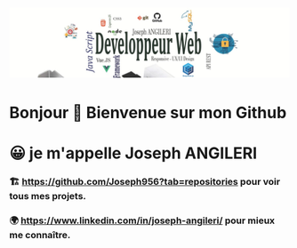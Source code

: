 
# ![joseph](https://github.com/Joseph956/Joseph956/blob/main/banner_profil.jpg)

# Bonjour 👋  Bienvenue sur mon Github

# 😀 je m'appelle Joseph ANGILERI 

### 🏗 https://github.com/Joseph956?tab=repositories pour voir tous mes projets.

### 🌍 https://www.linkedin.com/in/joseph-angileri/ pour mieux me connaître.
